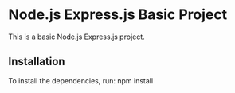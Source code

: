 # Node.js Express.js Basic Project

This is a basic Node.js Express.js project.

## Installation

To install the dependencies, run: npm install
